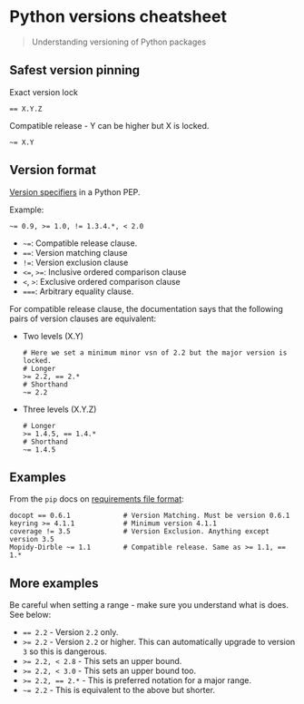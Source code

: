 # Python versions cheatsheet
> Understanding versioning of Python packages


## Safest version pinning 

Exact version lock

```
== X.Y.Z
```

Compatible release - Y can be higher but X is locked.

```
~= X.Y
```


## Version format

[Version specifiers](https://www.python.org/dev/peps/pep-0440/#version-specifiers) in a Python PEP.

Example:

```
~= 0.9, >= 1.0, != 1.3.4.*, < 2.0
```

- `~=`: Compatible release clause.
- `==`: Version matching clause
- `!=`: Version exclusion clause
- `<=`, `>=`: Inclusive ordered comparison clause
- `<`, `>`: Exclusive ordered comparison clause
- `===`: Arbitrary equality clause.

For compatible release clause, the documentation says that the following pairs of version clauses are equivalent:

- Two levels (X.Y)
    ```
    # Here we set a minimum minor vsn of 2.2 but the major version is locked.
    # Longer
    >= 2.2, == 2.*
    # Shorthand
    ~= 2.2
    ```
- Three levels (X.Y.Z)
    ```
    # Longer
    >= 1.4.5, == 1.4.*
    # Shorthand
    ~= 1.4.5
    ```

## Examples

From the `pip` docs on [requirements file format](https://pip.readthedocs.io/en/stable/reference/pip_install/#requirements-file-format):

```
docopt == 0.6.1             # Version Matching. Must be version 0.6.1
keyring >= 4.1.1            # Minimum version 4.1.1
coverage != 3.5             # Version Exclusion. Anything except version 3.5
Mopidy-Dirble ~= 1.1        # Compatible release. Same as >= 1.1, == 1.*
```

## More examples

Be careful when setting a range - make sure you understand what is does. See below:

- `== 2.2` - Version `2.2` only.
- `>= 2.2` - Version `2.2` or higher. This can automatically upgrade to version `3` so this is dangerous.
- `>= 2.2, < 2.8` - This sets an upper bound.
- `>= 2.2, < 3.0` - This sets an upper bound too.
- `>= 2.2, == 2.*` - This is preferred notation for a major range.
- `~= 2.2` - This is equivalent to the above but shorter.
